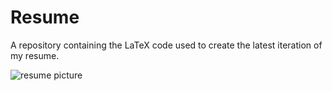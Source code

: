 # Resume

A repository containing the LaTeX code used to create the latest iteration of my resume.

![resume picture](https://i.imgur.com/rqaIn0x.png)
